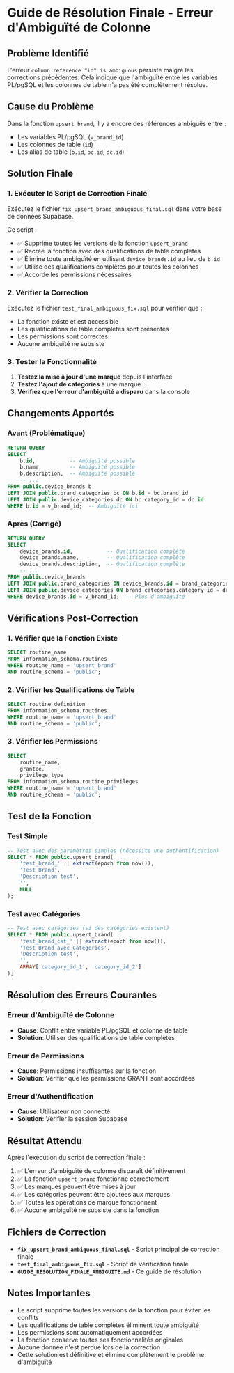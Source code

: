 # Guide de Résolution Finale - Erreur d'Ambiguïté de Colonne

## Problème Identifié

L'erreur `column reference "id" is ambiguous` persiste malgré les corrections précédentes. Cela indique que l'ambiguïté entre les variables PL/pgSQL et les colonnes de table n'a pas été complètement résolue.

## Cause du Problème

Dans la fonction `upsert_brand`, il y a encore des références ambiguës entre :
- Les variables PL/pgSQL (`v_brand_id`)
- Les colonnes de table (`id`)
- Les alias de table (`b.id`, `bc.id`, `dc.id`)

## Solution Finale

### 1. Exécuter le Script de Correction Finale

Exécutez le fichier `fix_upsert_brand_ambiguous_final.sql` dans votre base de données Supabase.

Ce script :
- ✅ Supprime toutes les versions de la fonction `upsert_brand`
- ✅ Recrée la fonction avec des qualifications de table complètes
- ✅ Élimine toute ambiguïté en utilisant `device_brands.id` au lieu de `b.id`
- ✅ Utilise des qualifications complètes pour toutes les colonnes
- ✅ Accorde les permissions nécessaires

### 2. Vérifier la Correction

Exécutez le fichier `test_final_ambiguous_fix.sql` pour vérifier que :
- La fonction existe et est accessible
- Les qualifications de table complètes sont présentes
- Les permissions sont correctes
- Aucune ambiguïté ne subsiste

### 3. Tester la Fonctionnalité

1. **Testez la mise à jour d'une marque** depuis l'interface
2. **Testez l'ajout de catégories** à une marque
3. **Vérifiez que l'erreur d'ambiguïté a disparu** dans la console

## Changements Apportés

### Avant (Problématique)
```sql
RETURN QUERY
SELECT 
    b.id,           -- Ambiguïté possible
    b.name,         -- Ambiguïté possible
    b.description,  -- Ambiguïté possible
    -- ...
FROM public.device_brands b
LEFT JOIN public.brand_categories bc ON b.id = bc.brand_id
LEFT JOIN public.device_categories dc ON bc.category_id = dc.id
WHERE b.id = v_brand_id;  -- Ambiguïté ici
```

### Après (Corrigé)
```sql
RETURN QUERY
SELECT 
    device_brands.id,           -- Qualification complète
    device_brands.name,         -- Qualification complète
    device_brands.description,  -- Qualification complète
    -- ...
FROM public.device_brands
LEFT JOIN public.brand_categories ON device_brands.id = brand_categories.brand_id
LEFT JOIN public.device_categories ON brand_categories.category_id = device_categories.id
WHERE device_brands.id = v_brand_id;  -- Plus d'ambiguïté
```

## Vérifications Post-Correction

### 1. Vérifier que la Fonction Existe
```sql
SELECT routine_name 
FROM information_schema.routines 
WHERE routine_name = 'upsert_brand'
AND routine_schema = 'public';
```

### 2. Vérifier les Qualifications de Table
```sql
SELECT routine_definition 
FROM information_schema.routines 
WHERE routine_name = 'upsert_brand'
AND routine_schema = 'public';
```

### 3. Vérifier les Permissions
```sql
SELECT 
    routine_name,
    grantee,
    privilege_type
FROM information_schema.routine_privileges 
WHERE routine_name = 'upsert_brand'
AND routine_schema = 'public';
```

## Test de la Fonction

### Test Simple
```sql
-- Test avec des paramètres simples (nécessite une authentification)
SELECT * FROM public.upsert_brand(
    'test_brand_' || extract(epoch from now()), 
    'Test Brand', 
    'Description test', 
    '', 
    NULL
);
```

### Test avec Catégories
```sql
-- Test avec catégories (si des catégories existent)
SELECT * FROM public.upsert_brand(
    'test_brand_cat_' || extract(epoch from now()), 
    'Test Brand avec Catégories', 
    'Description test', 
    '', 
    ARRAY['category_id_1', 'category_id_2']
);
```

## Résolution des Erreurs Courantes

### Erreur d'Ambiguïté de Colonne
- **Cause**: Conflit entre variable PL/pgSQL et colonne de table
- **Solution**: Utiliser des qualifications de table complètes

### Erreur de Permissions
- **Cause**: Permissions insuffisantes sur la fonction
- **Solution**: Vérifier que les permissions GRANT sont accordées

### Erreur d'Authentification
- **Cause**: Utilisateur non connecté
- **Solution**: Vérifier la session Supabase

## Résultat Attendu

Après l'exécution du script de correction finale :

1. ✅ L'erreur d'ambiguïté de colonne disparaît définitivement
2. ✅ La fonction `upsert_brand` fonctionne correctement
3. ✅ Les marques peuvent être mises à jour
4. ✅ Les catégories peuvent être ajoutées aux marques
5. ✅ Toutes les opérations de marque fonctionnent
6. ✅ Aucune ambiguïté ne subsiste dans la fonction

## Fichiers de Correction

- **`fix_upsert_brand_ambiguous_final.sql`** - Script principal de correction finale
- **`test_final_ambiguous_fix.sql`** - Script de vérification finale
- **`GUIDE_RESOLUTION_FINALE_AMBIGUITE.md`** - Ce guide de résolution

## Notes Importantes

- Le script supprime toutes les versions de la fonction pour éviter les conflits
- Les qualifications de table complètes éliminent toute ambiguïté
- Les permissions sont automatiquement accordées
- La fonction conserve toutes ses fonctionnalités originales
- Aucune donnée n'est perdue lors de la correction
- Cette solution est définitive et élimine complètement le problème d'ambiguïté



